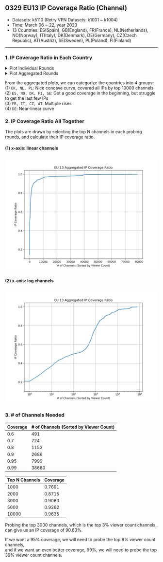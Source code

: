 ## 0329 EU13 IP Coverage Ratio (Channel)
- Datasets: k5110 (Retry VPN Datasets: k1001 ~ k1004)
- Time: March 06 ~ 22, year 2023
- 13 Countries: ES(Spain), GB(England), FR(France), NL(Netherlands), NO(Norway), IT(Italy), DK(Denmark), DE(Germany), CZ(Czech Republic), 
AT(Austriz), SE(Sweden), PL(Poland), FI(Finland)
---

### 1. IP Coverage Ratio in Each Country

<details>
<summary>Plot Individual Rounds</summary>
<img src="/images/EU-13-ip-coverage.png">
</details>

<details>
<summary>Plot Aggregated Rounds</summary>
The aggregation is done by selecting the top N channels in each probing rounds in a country.
<img src="/images/agg-EU-13-ip-coverage.png">
</details>

From the aggregated plots, we can categorize the countries into 4 groups:  
(1) `UK, NL, PL`: Nice concave curve, covered all IPs by top 10000 channels  
(2) `ES, NO, DK, FI, SE`: Got a good coverage in the beginning, but struggle to get the last few IPs  
(3) `FR, IT, CZ, AT`: Multiple rises  
(4) `DE`: Near-linear curve


### 2. IP Coverage Ratio All Together
The plots are drawn by selecting the top N channels in each probing rounds, and calculate their IP coverage ratio.  

#### (1) x-axis: linear channels
<img src="/images/EU13-ttl-ip-coverage.png" width="600">

#### (2) x-axis: log channels
<img src="/images/log-EU13-ttl-ip-coverage.png" width="600">


### 3. \# of Channels Needed
| Coverage | # of Channels (Sorted by Viewer Count) |
| -------- | -------------------------------------- |
| 0.6      | 491 |
| 0.7      | 724 |
| 0.8      | 1152 |
| 0.9      | 2686 |
| 0.95     | 7999 |
| 0.99     | 38680 |

| Top N Channels | Coverage |
| -------------- | -------- |
| 1000           | 0.7691   |
| 2000           | 0.8715   |
| 3000           | 0.9063   |
| 5000           | 0.9262   |
| 10000          | 0.9635   |

Probing the top 3000 channels, which is the top 3% viewer count channels, can give us an IP coverage of 90.63%. 

If we want a 95% coverage, we will need to probe the top 8% viewer count channels,  
and if we want an even better coverage, 99%, we will need to probe the top 39% viewer count channels.



